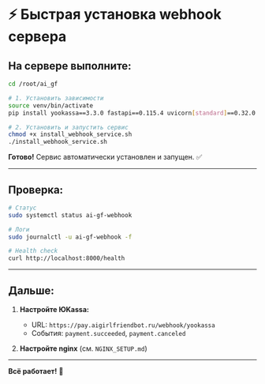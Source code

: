 # ⚡ Быстрая установка webhook сервера

## На сервере выполните:

```bash
cd /root/ai_gf

# 1. Установить зависимости
source venv/bin/activate
pip install yookassa==3.3.0 fastapi==0.115.4 uvicorn[standard]==0.32.0 pydantic==2.9.2

# 2. Установить и запустить сервис
chmod +x install_webhook_service.sh
./install_webhook_service.sh
```

**Готово!** Сервис автоматически установлен и запущен. ✅

---

## Проверка:

```bash
# Статус
sudo systemctl status ai-gf-webhook

# Логи
sudo journalctl -u ai-gf-webhook -f

# Health check
curl http://localhost:8000/health
```

---

## Дальше:

1. **Настройте ЮKassa:**
   - URL: `https://pay.aigirlfriendbot.ru/webhook/yookassa`
   - События: `payment.succeeded`, `payment.canceled`

2. **Настройте nginx** (см. `NGINX_SETUP.md`)

---

**Всё работает!** 🚀
